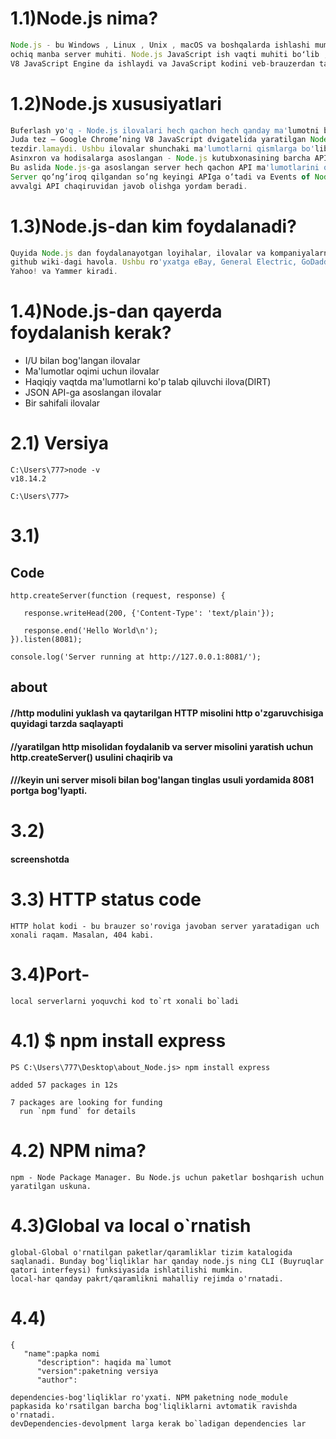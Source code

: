 # 1.1)Node.js nima?
```Node.js
Node.js - bu Windows , Linux , Unix , macOS va boshqalarda ishlashi mumkin bo'lgan o'zaro platforma ,
ochiq manba server muhiti. Node.js JavaScript ish vaqti muhiti boʻlib ,
V8 JavaScript Engine da ishlaydi va JavaScript kodini veb-brauzerdan tashqarida bajaradi .
```

# 1.2)Node.js xususiyatlari
```Node.js
Buferlash yo'q - Node.js ilovalari hech qachon hech qanday ma'lumotni bufer 
Juda tez – Google Chrome’ning V8 JavaScript dvigatelida yaratilgan Node.js kutubxonasi kodni bajarishda juda 
tezdir.lamaydi. Ushbu ilovalar shunchaki ma'lumotlarni qismlarga bo'lib chiqaradi.
Asinxron va hodisalarga asoslangan - Node.js kutubxonasining barcha API'lari asinxron, ya'ni bloklanmaydi. 
Bu aslida Node.js-ga asoslangan server hech qachon API ma'lumotlarini qaytarishini kutmasligini anglatadi. 
Server qo‘ng‘iroq qilgandan so‘ng keyingi APIga o‘tadi va Events of Node.js bildirishnoma mexanizmi serverga 
avvalgi API chaqiruvidan javob olishga yordam beradi.
```

# 1.3)Node.js-dan kim foydalanadi?
```Node.js
Quyida Node.js dan foydalanayotgan loyihalar, ilovalar va kompaniyalarning toʻliq roʻyxatini oʻz ichiga olgan 
github wiki-dagi havola. Ushbu ro'yxatga eBay, General Electric, GoDaddy, Microsoft, PayPal, Uber, Wikipins,
Yahoo! va Yammer kiradi.
```

# 1.4)Node.js-dan qayerda foydalanish kerak?
* I/U bilan bog'langan ilovalar
* Ma'lumotlar oqimi uchun ilovalar
* Haqiqiy vaqtda ma'lumotlarni ko'p talab qiluvchi ilova(DIRT)
* JSON API-ga asoslangan ilovalar
* Bir sahifali ilovalar


# 2.1) Versiya
```
C:\Users\777>node -v
v18.14.2

C:\Users\777>
```


# 3.1)
##  Code
```
http.createServer(function (request, response) {

   response.writeHead(200, {'Content-Type': 'text/plain'});
   
   response.end('Hello World\n');
}).listen(8081);

console.log('Server running at http://127.0.0.1:8081/');

 ```
## about
#### //http modulini yuklash va qaytarilgan HTTP misolini http o'zgaruvchisiga quyidagi tarzda saqlayapti
#### //yaratilgan http misolidan foydalanib va server misolini yaratish uchun http.createServer() usulini chaqirib va
#### ///keyin uni server misoli bilan bog'langan tinglas usuli yordamida 8081 portga bog'lyapti.

# 3.2)
#### screenshotda



# 3.3) HTTP status code
```
HTTP holat kodi - bu brauzer so'roviga javoban server yaratadigan uch xonali raqam. Masalan, 404 kabi.
```


# 3.4)Port-
```local serverlarni yoquvchi kod to`rt xonali bo`ladi```


# 4.1) $ npm install express
```
PS C:\Users\777\Desktop\about_Node.js> npm install express

added 57 packages in 12s

7 packages are looking for funding
  run `npm fund` for details 
  ```
# 4.2) NPM nima?
```
npm - Node Package Manager. Bu Node.js uchun paketlar boshqarish uchun yaratilgan uskuna.
```


# 4.3)Global va local o`rnatish
```
global-Global o'rnatilgan paketlar/qaramliklar tizim katalogida saqlanadi. Bunday bog'liqliklar har qanday node.js ning CLI (Buyruqlar qatori interfeysi) funksiyasida ishlatilishi mumkin.
local-har qanday pakrt/qaramlikni mahalliy rejimda o'rnatadi.
```

# 4.4)
```
{
   "name":papka nomi
      "description": haqida ma`lumot
      "version":paketning versiya
      "author": 

dependencies-bog'liqliklar ro'yxati. NPM paketning node_module papkasida ko'rsatilgan barcha bog'liqliklarni avtomatik ravishda o'rnatadi.
devDependencies-devolpment larga kerak bo`ladigan dependencies lar
```